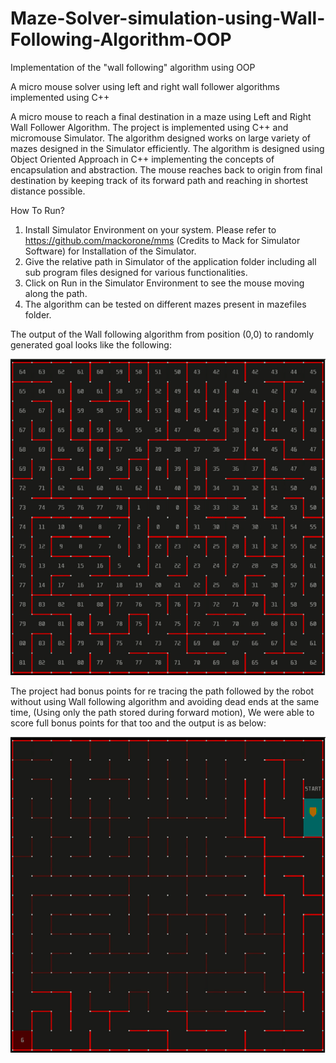 # Maze-Solver-simulation-using-Wall-Following-Algorithm-OOP
Implementation of the "wall following" algorithm using OOP

A micro mouse solver using left and right wall follower algorithms implemented using C++


A micro mouse to reach a final destination in a maze using Left and Right Wall Follower Algorithm. The project is implemented using C++ and micromouse Simulator. The algorithm designed works on large variety of mazes designed in the Simulator efficiently. The algorithm is designed using Object Oriented Approach in C++ implementing the concepts of encapsulation and abstraction. The mouse reaches back to origin from final destination by keeping track of its forward path and reaching in shortest distance possible.

How To Run?
1. Install Simulator Environment on your system. Please refer to https://github.com/mackorone/mms (Credits to Mack for Simulator Software) for Installation of the Simulator.
2. Give the relative path in Simulator of the application folder including all sub program files designed for various functionalities.
3. Click on Run in the Simulator Environment to see the mouse moving along the path.
4. The algorithm can be tested on different mazes present in mazefiles folder.

The output of the Wall following algorithm from position (0,0) to randomly generated goal looks like the following:

<img align="bottom" src="output/forwardmotion.gif"/>

The project had bonus points for re tracing the path followed by the robot without using Wall following algorithm and avoiding dead ends at the same time, (Using only the path stored during forward motion), We were able to score full bonus points for that too and the output is as below:

<img align="bottom" src="output/reversemotion.gif"/>



